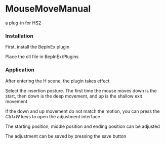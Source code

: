 # MouseMoveManual
a plug-in for HS2

### Installation

First, install the BepInEx plugin

Place the dll file in BepInEx\Plugins

### Application

After entering the H scene, the plugin takes effect

Select the insertion posture. The first time the mouse moves down is the start, then down is the deep movement, and up is the shallow exit movement

If the down and up movement do not match the motion, you can press the *Ctrl+W* keys to open the adjustment interface

The starting position, middle position and ending position can be adjusted

The adjustment can be saved by pressing the save button